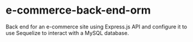 # e-commerce-back-end-orm
Back end for an e-commerce site using Express.js API and configure it to use Sequelize to interact with a MySQL database.
